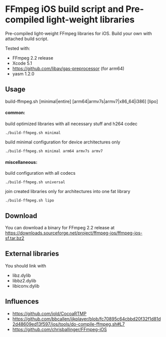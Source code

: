 # FFmpeg iOS build script and Pre-compiled light-weight libraries

Pre-compiled light-weight FFmpeg libraries for iOS. Build your own with attached build script.

Tested with:

* FFmpeg 2.2 release
* Xcode 5.1
* https://github.com/libav/gas-preprocessor (for arm64)
* yasm 1.2.0

## Usage

build-ffmpeg.sh [minimal|entire] [arm64|armv7s|armv7|x86_64|i386] [lipo] 

#### common:

build optimized libraries with all necessary stuff and h264 codec 
```
./build-ffmpeg.sh minimal
```
build minimal configuration for device architectures only 
```
./build-ffmpeg.sh minimal arm64 armv7s armv7
```

#### miscellaneous:
build configuration with all codecs 
```
./build-ffmpeg.sh universal
```
join created libraries only for architectures into one fat library
```
./build-ffmpeg.sh lipo
```

## Download

You can download a binary for FFmpeg 2.2 release at https://downloads.sourceforge.net/project/ffmpeg-ios/ffmpeg-ios-sf.tar.bz2

## External libraries

You should link with

* libz.dylib
* libbz2.dylib
* libiconv.dylib

## Influences

* https://github.com/jold/CocoaRTMP
* https://github.com/bbcallen/ijkplayer/blob/fc70895c64cbbd20f32f1d81d2d48609ed13f597/ios/tools/do-compile-ffmpeg.sh#L7
* https://github.com/chrisballinger/FFmpeg-iOS